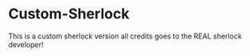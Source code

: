 # Custom-Sherlock
This is a custom sherlock version all credits goes to the REAL sherlock developer!
